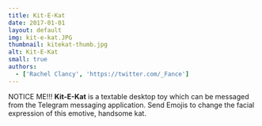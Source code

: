 ```yaml
---
title: Kit-E-Kat
date: 2017-01-01
layout: default
img: kit-e-kat.JPG
thumbnail: kitekat-thumb.jpg
alt: Kit-E-Kat
small: true
authors:
  - ['Rachel Clancy', 'https://twitter.com/_Fance']
---
```

NOTICE ME!!! <b>Kit-E-Kat</b> is a textable desktop toy which can be messaged from the Telegram messaging application. Send Emojis to change the facial expression of this emotive, handsome kat.
